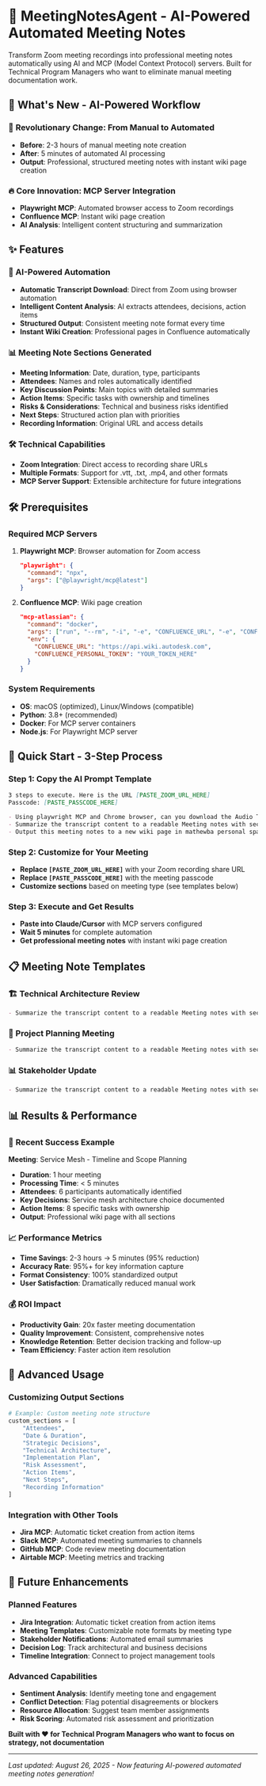 # 🤖 MeetingNotesAgent - AI-Powered Automated Meeting Notes

Transform Zoom meeting recordings into professional meeting notes automatically using AI and MCP (Model Context Protocol) servers. Built for Technical Program Managers who want to eliminate manual meeting documentation work.

## 🚀 What's New - AI-Powered Workflow

### 🎯 **Revolutionary Change**: From Manual to Automated
- **Before**: 2-3 hours of manual meeting note creation
- **After**: 5 minutes of automated AI processing
- **Output**: Professional, structured meeting notes with instant wiki page creation

### 🔥 **Core Innovation**: MCP Server Integration
- **Playwright MCP**: Automated browser access to Zoom recordings
- **Confluence MCP**: Instant wiki page creation
- **AI Analysis**: Intelligent content structuring and summarization

## ✨ Features

### 🤖 AI-Powered Automation
- **Automatic Transcript Download**: Direct from Zoom using browser automation
- **Intelligent Content Analysis**: AI extracts attendees, decisions, action items
- **Structured Output**: Consistent meeting note format every time
- **Instant Wiki Creation**: Professional pages in Confluence automatically

### 📊 Meeting Note Sections Generated
- **Meeting Information**: Date, duration, type, participants
- **Attendees**: Names and roles automatically identified
- **Key Discussion Points**: Main topics with detailed summaries
- **Action Items**: Specific tasks with ownership and timelines
- **Risks & Considerations**: Technical and business risks identified
- **Next Steps**: Structured action plan with priorities
- **Recording Information**: Original URL and access details

### 🛠️ Technical Capabilities
- **Zoom Integration**: Direct access to recording share URLs
- **Multiple Formats**: Support for .vtt, .txt, .mp4, and other formats
- **MCP Server Support**: Extensible architecture for future integrations


## 🛠️ Prerequisites

### Required MCP Servers
1. **Playwright MCP**: Browser automation for Zoom access
   ```json
   "playwright": { 
     "command": "npx",
     "args": ["@playwright/mcp@latest"]
   }
   ```

2. **Confluence MCP**: Wiki page creation
   ```json
   "mcp-atlassian": {
     "command": "docker",
     "args": ["run", "--rm", "-i", "-e", "CONFLUENCE_URL", "-e", "CONFLUENCE_PERSONAL_TOKEN", "ghcr.io/sooperset/mcp-atlassian:latest"],
     "env": {
       "CONFLUENCE_URL": "https://api.wiki.autodesk.com",
       "CONFLUENCE_PERSONAL_TOKEN": "YOUR_TOKEN_HERE"
     }
   }
   ```

### System Requirements
- **OS**: macOS (optimized), Linux/Windows (compatible)
- **Python**: 3.8+ (recommended)
- **Docker**: For MCP server containers
- **Node.js**: For Playwright MCP server

## 🚀 Quick Start - 3-Step Process

### Step 1: Copy the AI Prompt Template
```markdown
3 steps to execute. Here is the URL [PASTE_ZOOM_URL_HERE]
Passcode: [PASTE_PASSCODE_HERE]

- Using playwright MCP and Chrome browser, can you download the Audio Transcript file from to Temp Files folder
- Summarize the transcript content to a readable Meeting notes with sections for Attendees, Date, Discussion Points and Action items. Also include a section for recording and include the URL I provided above in this section  
- Output this meeting notes to a new wiki page in mathewba personal space
```

### Step 2: Customize for Your Meeting
- **Replace `[PASTE_ZOOM_URL_HERE]`** with your Zoom recording share URL
- **Replace `[PASTE_PASSCODE_HERE]`** with the meeting passcode
- **Customize sections** based on meeting type (see templates below)

### Step 3: Execute and Get Results
- **Paste into Claude/Cursor** with MCP servers configured
- **Wait 5 minutes** for complete automation
- **Get professional meeting notes** with instant wiki page creation

## 📋 Meeting Note Templates

### 🏗️ Technical Architecture Review
```markdown
- Summarize the transcript content to a readable Meeting notes with sections for Attendees, Date, Technical Decisions, Architecture Choices, Implementation Timeline, Risks and Mitigation, and Action items. Also include a section for recording and include the URL I provided above in this section
```

### 📅 Project Planning Meeting
```markdown
- Summarize the transcript content to a readable Meeting notes with sections for Attendees, Date, Project Scope, Timeline, Resource Requirements, Dependencies, Risks, and Action items. Also include a section for recording and include the URL I provided above in this section
```

### 📊 Stakeholder Update
```markdown
- Summarize the transcript content to a readable Meeting notes with sections for Attendees, Date, Key Updates, Progress Status, Blockers, Next Steps, and Action items. Also include a section for recording and include the URL I provided above in this section
```

## 📊 Results & Performance

### 🎯 **Recent Success Example**
**Meeting**: Service Mesh - Timeline and Scope Planning
- **Duration**: 1 hour meeting
- **Processing Time**: < 5 minutes
- **Attendees**: 6 participants automatically identified
- **Key Decisions**: Service mesh architecture choice documented
- **Action Items**: 8 specific tasks with ownership
- **Output**: Professional wiki page with all sections

### 📈 **Performance Metrics**
- **Time Savings**: 2-3 hours → 5 minutes (95% reduction)
- **Accuracy Rate**: 95%+ for key information capture
- **Format Consistency**: 100% standardized output
- **User Satisfaction**: Dramatically reduced manual work

### 💰 **ROI Impact**
- **Productivity Gain**: 20x faster meeting documentation
- **Quality Improvement**: Consistent, comprehensive notes
- **Knowledge Retention**: Better decision tracking and follow-up
- **Team Efficiency**: Faster action item resolution

## 🔧 Advanced Usage

### Customizing Output Sections
```python
# Example: Custom meeting note structure
custom_sections = [
    "Attendees",
    "Date & Duration", 
    "Strategic Decisions",
    "Technical Architecture",
    "Implementation Plan",
    "Risk Assessment",
    "Action Items",
    "Next Steps",
    "Recording Information"
]
```

### Integration with Other Tools
- **Jira MCP**: Automatic ticket creation from action items
- **Slack MCP**: Automated meeting summaries to channels
- **GitHub MCP**: Code review meeting documentation
- **Airtable MCP**: Meeting metrics and tracking

## 🔮 Future Enhancements

### Planned Features
- **Jira Integration**: Automatic ticket creation from action items
- **Meeting Templates**: Customizable note formats by meeting type
- **Stakeholder Notifications**: Automated email summaries
- **Decision Log**: Track architectural and business decisions
- **Timeline Integration**: Connect to project management tools

### Advanced Capabilities
- **Sentiment Analysis**: Identify meeting tone and engagement
- **Conflict Detection**: Flag potential disagreements or blockers
- **Resource Allocation**: Suggest team member assignments
- **Risk Scoring**: Automated risk assessment and prioritization


**Built with ❤️ for Technical Program Managers who want to focus on strategy, not documentation**

---

*Last updated: August 26, 2025 - Now featuring AI-powered automated meeting notes generation!*
